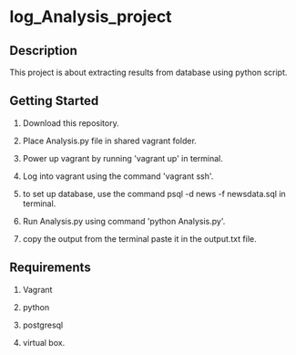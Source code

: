 # log_Analysis_project

## Description
   This project is about extracting results from database using python script.

## Getting Started

1. Download this repository.

2. Place Analysis.py file in shared vagrant folder.

3. Power up vagrant by running 'vagrant up' in terminal.

4. Log into vagrant using the command 'vagrant ssh'.

5. to set up database, use the command psql -d news -f newsdata.sql in terminal.

6. Run Analysis.py using command 'python Analysis.py'.

7. copy the output from the terminal paste it in the output.txt file.

## Requirements

1. Vagrant

2. python

3. postgresql

4. virtual box.
